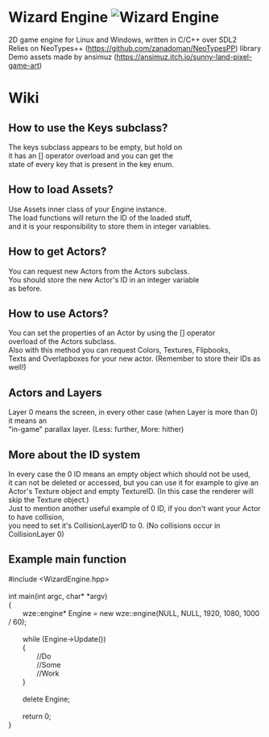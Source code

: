 # Wizard Engine ![Wizard Engine](https://github.com/zanadoman/Wizard-Engine/blob/main/Build/engine/wizard.png)

2D game engine for Linux and Windows, written in C/C++ over SDL2\
Relies on NeoTypes++ (https://github.com/zanadoman/NeoTypesPP) library\
Demo assets made by ansimuz (https://ansimuz.itch.io/sunny-land-pixel-game-art)

# Wiki

## How to use the Keys subclass?

The keys subclass appears to be empty, but hold on\
it has an [] operator overload and you can get the\
state of every key that is present in the key enum.

## How to load Assets?

Use Assets inner class of your Engine instance.\
The load functions will return the ID of the loaded stuff,\
and it is your responsibility to store them in integer variables.

## How to get Actors?

You can request new Actors from the Actors subclass.\
You should store the new Actor's ID in an integer variable\
as before.

## How to use Actors?

You can set the properties of an Actor by using the [] operator\
overload of the Actors subclass.\
Also with this method you can request Colors, Textures, Flipbooks,\
Texts and Overlapboxes for your new actor. (Remember to store their IDs as well!)

## Actors and Layers

Layer 0 means the screen, in every other case (when Layer is more than 0) it means an\
"in-game" parallax layer. (Less: further, More: hither)

## More about the ID system

In every case the 0 ID means an empty object which should not be used,\
it can not be deleted or accessed, but you can use it for example to give an\
Actor's Texture object and empty TextureID. (In this case the renderer will skip the Texture object.)\
Just to mention another useful example of 0 ID, if you don't want your Actor to have collision,\
you need to set it's CollisionLayerID to 0. (No collisions occur in CollisionLayer 0)

## Example main function

#include \<WizardEngine.hpp\>\
\
int main(int argc, char\* \*argv)\
{\
&emsp;&emsp;wze::engine\* Engine = new wze::engine(NULL, NULL, 1920, 1080, 1000 / 60);\
\
&emsp;&emsp;while (Engine->Update())\
&emsp;&emsp;{\
&emsp;&emsp;&emsp;&emsp;//Do\
&emsp;&emsp;&emsp;&emsp;//Some\
&emsp;&emsp;&emsp;&emsp;//Work\
&emsp;&emsp;}\
\
&emsp;&emsp;delete Engine;\
\
&emsp;&emsp;return 0;\
}